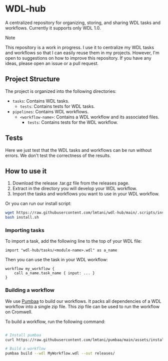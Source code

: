 # WDL-hub

A centralized repository for organizing, storing, and sharing WDL tasks and workflows. Currently it supports only WDL 1.0.

> [!NOTE]
> This repository is a work in progress. I use it to centralize my WDL tasks and workflows so that I can easily reuse them in my projects.
> However, I'm open to suggestions on how to improve this repository. If you have any ideas, please open an issue or a pull request.


## Project Structure

The project is organized into the following directories:

* `tasks`: Contains WDL tasks.
    * `tests`: Contains tests for WDL tasks.
* `pipelines`: Contains WDL workflows.
    * `<workflow-name>`: Contains a WDL workflow and its associated files.
        * `tests`: Contains tests for the WDL workflow.

## Tests

Here we just test that the WDL tasks and workflows can be run without errors. We don't test the correctness of the results.

## How to use it

1. Download the release .tar.gz file from the releases page.
1. Extract in the directory you will develop your WDL workflow.
1. Import the tasks and workflows you want to use in your WDL workflow.

Or you can run our install script:

```bash
wget https://raw.githubusercontent.com/lmtani/wdl-hub/main/.scripts/install.sh
bash install.sh
```

### Importing tasks

To import a task, add the following line to the top of your WDL file:

```wdl
import "wdl-hub/tasks/<module-name>.wdl" as a_name
```

Then you can use the task in your WDL workflow:

```wdl
workflow my_workflow {
    call a_name.task_name { input: ... }
}
```

### Building a workflow

We use [Pumbaa](https://github.com/lmtani/pumbaa) to build our workflows. It packs all dependencies of a WDL workflow into a single zip file. This zip file can be used to run the workflow on Cromwell.

To build a workflow, run the following command:

```bash

# Install pumbaa
curl https://raw.githubusercontent.com/lmtani/pumbaa/main/assets/install.sh | bash

# Build a workflow
pumbaa build --wdl MyWorkflow.wdl --out releases/
```
